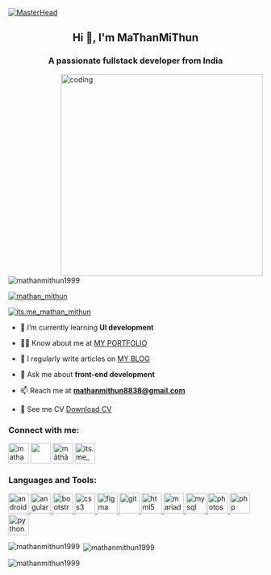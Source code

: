 [![MasterHead](https://firebasestorage.googleapis.com/v0/b/flexi-coding.appspot.com/o/dempgi7-520f8d5f-63d4-4453-8822-dbc149ae27f8.gif?alt=media&token=91c0c7b2-93c3-4029-b011-1a8703c5730d)](https://github.com/MaThanMiThun1999)
<h2 align="center">Hi 👋, I'm MaThanMiThun</h2>
<h3 align="center">A passionate fullstack developer from India</h3>
<img align="right" width="400" src="https://camo.githubusercontent.com/cae12fddd9d6982901d82580bdf321d81fb299141098ca1c2d4891870827bf17/68747470733a2f2f6d69726f2e6d656469756d2e636f6d2f6d61782f313336302f302a37513379765349765f7430696f4a2d5a2e676966" alt="coding">

<p align="left"> <img src="https://komarev.com/ghpvc/?username=mathanmithun1999&label=Profile%20views&color=0e75b6&style=flat" alt="mathanmithun1999" /> </p>

<p align="left"> <a href="https://www.linkedin.com/in/mathanraj-murugesan" target="blank"><img src="https://img.shields.io/twitter/follow/Mathanraj Murugesan?logo=linkedin&style=for-the-badge" alt="mathan_mithun" /></a> </p>

<p align="left"> <a href="https://instagram.com/its.me_mathan_mithun" target="blank"><img src="https://img.shields.io/twitter/follow/its.me_mathan_mithun?logo=instagram"?&style=for-the-badge&logo=instagram&logoColor=white" alt="its.me_mathan_mithun" /></a> </p>

- 🌱 I’m currently learning **UI development**

- 👨‍💻 Know about me at [MY PORTFOLIO](https://mathanmithun.neocities.org/mathan_mithun/)

- 📝 I regularly write articles on [MY BLOG](https://mathanmithun.blogspot.com/?m=0)

- 💬 Ask me about **front-end development**

- 📫 Reach me at **mathanmithun8838@gmail.com**

- 📄 See me CV [Download CV](https://mathanmithun.neocities.org/Mathanraj.pdf)

<h3 align="left">Connect with me:</h3>
<p align="left">
<a href="https://twitter.com/mathan_mithun" target="blank"><img align="center" src="https://cdn3d.iconscout.com/3d/free/thumb/free-twitter-4703924-3915176.png?f=webp" alt="mathan_mithun" height="40" width="40" /></a>
<a href="https://linkedin.com/in/mathanraj-murugesan" target="blank"><img align="center" src="https://w7.pngwing.com/pngs/268/877/png-transparent-linkedin-company-application-social-media-logo-social-media-logo-3d-icon-thumbnail.png" height="40" width="40" /></a>
<a href="https://www.facebook.com/profile.php?id=100011065608887" target="blank"><img align="center" src="https://cdn3d.iconscout.com/3d/free/thumb/free-facebook-4703920-3915172.png" alt="mãthâñ mīthüñ" height="40" width="40" /></a>
<a href="https://instagram.com/its.me_mathan_mithun" target="blank"><img align="center" src="https://cdn3d.iconscout.com/3d/free/thumb/instagram-4703914-3915166.png?f=webp" alt="its.me_mathan_mithun" height="40" width="40" /></a>
</p>

<h3 align="left">Languages and Tools:</h3>
<p align="left"> <a href="https://developer.android.com" target="_blank" rel="noreferrer"> <img src="https://cdn.jsdelivr.net/gh/devicons/devicon/icons/androidstudio/androidstudio-original.svg" alt="android" width="40" height="40"/> </a> <a href="https://angular.io" target="_blank" rel="noreferrer"> <img src="https://cdn.jsdelivr.net/gh/devicons/devicon/icons/javascript/javascript-original.svg" alt="angular" width="40" height="40"/> </a> <a href="https://getbootstrap.com" target="_blank" rel="noreferrer"> <img src="https://cdn.jsdelivr.net/gh/devicons/devicon/icons/bootstrap/bootstrap-original.svg" alt="bootstrap" width="40" height="40"/> </a> <a href="https://www.w3schools.com/css/" target="_blank" rel="noreferrer"> <img src="https://cdn.jsdelivr.net/gh/devicons/devicon/icons/css3/css3-original.svg" alt="css3" width="40" height="40"/> </a> <a href="https://www.figma.com/" target="_blank" rel="noreferrer"> <img src="https://www.vectorlogo.zone/logos/figma/figma-icon.svg" alt="figma" width="40" height="40"/> </a> <a href="https://git-scm.com/" target="_blank" rel="noreferrer"> <img src="https://www.vectorlogo.zone/logos/git-scm/git-scm-icon.svg" alt="git" width="40" height="40"/> </a> <a href="https://www.w3.org/html/" target="_blank" rel="noreferrer"> <img src="https://cdn.jsdelivr.net/gh/devicons/devicon/icons/html5/html5-original.svg" alt="html5" width="40" height="40"/> </a> <a href="https://mariadb.org/" target="_blank" rel="noreferrer"> <img src="https://www.vectorlogo.zone/logos/mariadb/mariadb-icon.svg" alt="mariadb" width="40" height="40"/> </a> <a href="https://www.mysql.com/" target="_blank" rel="noreferrer"> <img src="https://cdn.jsdelivr.net/gh/devicons/devicon/icons/mysql/mysql-original.svg" alt="mysql" width="40" height="40"/> </a> <a href="https://www.photoshop.com/en" target="_blank" rel="noreferrer"> <img src="https://cdn.jsdelivr.net/gh/devicons/devicon/icons/photoshop/photoshop-plain.svg" alt="photoshop" width="40" height="40"/> </a> <a href="https://www.php.net" target="_blank" rel="noreferrer"> <img src="https://cdn.jsdelivr.net/gh/devicons/devicon/icons/php/php-original.svg" alt="php" width="40" height="40"/> </a> <a href="https://www.python.org" target="_blank" rel="noreferrer"> <img src="https://cdn.jsdelivr.net/gh/devicons/devicon/icons/python/python-original.svg" alt="python" width="40" height="40"/> </a> </p>

<p><img align="left" src="https://github-readme-stats.vercel.app/api/top-langs?username=mathanmithun1999&show_icons=true&locale=en&layout=compact" alt="mathanmithun1999" /></p>

<p>&nbsp;<img align="center" src="https://github-readme-stats.vercel.app/api?username=mathanmithun1999&show_icons=true&locale=en" alt="mathanmithun1999" /></p>

<p><img align="center" src="https://github-readme-streak-stats.herokuapp.com/?user=mathanmithun1999&" alt="mathanmithun1999" /></p>
